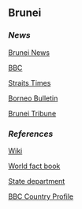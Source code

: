 ## Brunei ##

### _News_ ###
[Brunei News](https://www.bruneinews.net/)

[BBC](https://www.bbc.com/news/topics/cmj34zmwxzlt/brunei)

[Straits Times](https://www.straitstimes.com/tags/brunei)

[Borneo Bulletin](https://borneobulletin.com.bn/)

[Brunei Tribune](https://www.bruneitribune.com/)

[]()

[]()

[]()

### _References_ ###
[Wiki](https://en.wikipedia.org/wiki/Brunei)

[World fact book](https://www.cia.gov/library/publications/the-world-factbook/geos/bx.html)

[State department](https://www.state.gov/countries-areas/brunei/)

[BBC Country Profile](https://www.bbc.com/news/world-asia-pacific-12990058)
